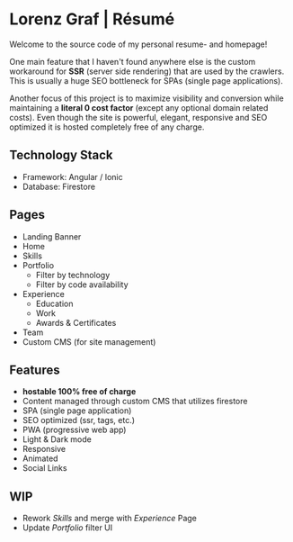# Lorenz Graf | Résumé
Welcome to the source code of my personal resume- and homepage!

One main feature that I haven't found anywhere else is the custom workaround for __SSR__
(server side rendering) that are used by the crawlers. This is usually a huge SEO
bottleneck for SPAs (single page applications).

Another focus of this project is to maximize visibility and conversion while maintaining
a __literal 0 cost factor__ (except any optional domain related costs). Even though the site is
powerful, elegant, responsive and SEO optimized it is hosted completely free of any charge.

## Technology Stack
 - Framework: Angular / Ionic
 - Database: Firestore

## Pages
 - Landing Banner
 - Home
 - Skills
 - Portfolio
   - Filter by technology
   - Filter by code availability
 - Experience
   - Education
   - Work
   - Awards & Certificates
 - Team
 - Custom CMS (for site management)

## Features
 - __hostable 100% free of charge__
 - Content managed through custom CMS that utilizes firestore
 - SPA (single page application)
 - SEO optimized (ssr, tags, etc.)
 - PWA (progressive web app)
 - Light & Dark mode
 - Responsive
 - Animated
 - Social Links

## WIP
 - Rework _Skills_ and merge with _Experience_ Page
 - Update _Portfolio_ filter UI
